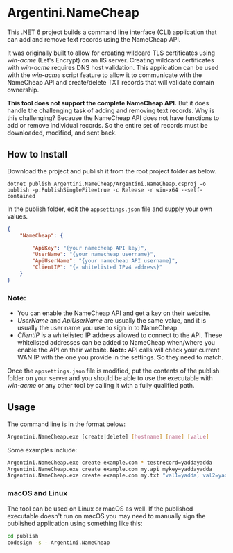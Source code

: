 # Argentini.NameCheap

This .NET 6 project builds a command line interface (CLI) application that can add and remove text records using the NameCheap API.

It was originally built to allow for creating wildcard TLS certificates using *win-acme* (Let's Encrypt) on an IIS server. Creating wildcard certificates with *win-acme* requires DNS host validation. This application can be used with the *win-acme* script feature to allow it to communicate with the NameCheap API and create/delete TXT records that will validate domain ownership.

**This tool does not support the complete NameCheap API.** But it does handle the challenging task of adding and removing text records. Why is this challenging? Because the NameCheap API does not have functions to add or remove individual records. So the entire set of records must be downloaded, modified, and sent back.

## How to Install

Download the project and publish it from the root project folder as below.

```
dotnet publish Argentini.NameCheap/Argentini.NameCheap.csproj -o publish -p:PublishSingleFile=true -c Release -r win-x64 --self-contained
```

In the publish folder, edit the `appsettings.json` file and supply your own values.

```json
{
    "NameCheap": {

        "ApiKey": "{your namecheap API key}",
        "UserName": "{your namecheap username}",
        "ApiUserName": "{your namecheap API username}",
        "ClientIP": "{a whitelisted IPv4 address}"
    }
}
```

### Note:

* You can enable the NameCheap API and get a key on their [website](https://www.namecheap.com/support/api/intro/).
* *UserName* and *ApiUserName* are usually the same value, and it is usually the user name you use to sign in to NameCheap.
* *ClientIP* is a whitelisted IP address allowed to connect to the API. These whitelisted addresses can be added to NameCheap when/where you enable the API on their website. **Note:** API calls will check your current WAN IP with the one you provide in the settings. So they need to match.

Once the `appsettings.json` file is modified, put the contents of the publish folder on your server and you should be able to use the executable with *win-acme* or any other tool by calling it with a fully qualified path.

## Usage

The command line is in the format below:

```bash
Argentini.NameCheap.exe [create|delete] [hostname] [name] [value]
```

Some examples include:

```bash
Argentini.NameCheap.exe create example.com * testrecord=yaddayadda
Argentini.NameCheap.exe create example.com my.api mykey=yaddayadda
Argentini.NameCheap.exe create example.com my.txt "val1=yadda; val2=yadda"
```

### macOS and Linux

The tool can be used on Linux or macOS as well. If the published executable doesn't run on macOS you may need to manually sign the published application using something like this:

```bash
cd publish
codesign -s - Argentini.NameCheap
```
